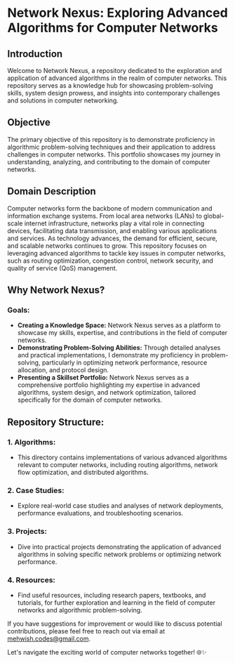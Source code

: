 # Network Nexus: Exploring Advanced Algorithms for Computer Networks
## Introduction
Welcome to Network Nexus, a repository dedicated to the exploration and application of advanced algorithms in the realm of computer networks. This repository serves as a knowledge hub for showcasing problem-solving skills, system design prowess, and insights into contemporary challenges and solutions in computer networking.

## Objective
The primary objective of this repository is to demonstrate proficiency in algorithmic problem-solving techniques and their application to address challenges in computer networks. This portfolio showcases my journey in understanding, analyzing, and contributing to the domain of computer networks.

## Domain Description
Computer networks form the backbone of modern communication and information exchange systems. From local area networks (LANs) to global-scale internet infrastructure, networks play a vital role in connecting devices, facilitating data transmission, and enabling various applications and services. As technology advances, the demand for efficient, secure, and scalable networks continues to grow. This repository focuses on leveraging advanced algorithms to tackle key issues in computer networks, such as routing optimization, congestion control, network security, and quality of service (QoS) management.


## Why Network Nexus?

### Goals:
- **Creating a Knowledge Space:** Network Nexus serves as a platform to showcase my skills, expertise, and contributions in the field of computer networks.
- **Demonstrating Problem-Solving Abilities:** Through detailed analyses and practical implementations, I demonstrate my proficiency in problem-solving, particularly in optimizing network performance, resource allocation, and protocol design.
- **Presenting a Skillset Portfolio:** Network Nexus serves as a comprehensive portfolio highlighting my expertise in advanced algorithms, system design, and network optimization, tailored specifically for the domain of computer networks.

## Repository Structure:

### 1. Algorithms:
- This directory contains implementations of various advanced algorithms relevant to computer networks, including routing algorithms, network flow optimization, and distributed algorithms.

### 2. Case Studies:
- Explore real-world case studies and analyses of network deployments, performance evaluations, and troubleshooting scenarios.

### 3. Projects:
- Dive into practical projects demonstrating the application of advanced algorithms in solving specific network problems or optimizing network performance.

### 4. Resources:
- Find useful resources, including research papers, textbooks, and tutorials, for further exploration and learning in the field of computer networks and algorithmic problem-solving.

If you have suggestions for improvement or would like to discuss potential contributions, please feel free to reach out via email at [mehwish.codes@gmail.com](mailto:mehwish.codes@gmail.com).

Let's navigate the exciting world of computer networks together! 🌐✨
